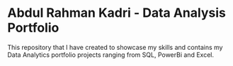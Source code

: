 # Abdul Rahman Kadri - Data Analysis Portfolio
This repository that I have created to showcase my skills and contains my Data Analytics portfolio projects ranging from SQL, PowerBi and Excel.
